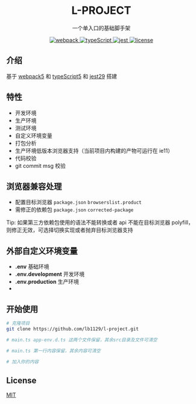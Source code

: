 <h1 align="center">L-PROJECT</h1>

<p align="center">一个单入口的基础脚手架</p>

<p align="center">
  <a href="https://github.com/webpack/webpack">
    <img src="https://img.shields.io/badge/webpack-5.88.1-brightgreen.svg" alt="webpack">
  </a>
  <a href="https://github.com/microsoft/typeScript">
    <img src="https://img.shields.io/badge/typeScript-5.1.6-brightgreen.svg" alt="typeScript">
  </a>
  <a href="https://github.com/jestjs/jest">
    <img src="https://img.shields.io/badge/jest-29.6.1-brightgreen.svg" alt="jest">
  </a>
  <a href="https://github.com/lb1129/l-project/blob/master/LICENSE">
    <img src="https://img.shields.io/github/license/mashape/apistatus.svg" alt="license">
  </a>
</p>

## 介绍

基于 [webpack5](https://github.com/webpack/webpack) 和 [typeScript5](https://github.com/microsoft/typeScript) 和 [jest29](https://github.com/jestjs/jest) 搭建

## 特性

- 开发环境
- 生产环境
- 测试环境
- 自定义环境变量
- 打包分析
- 生产环境低版本浏览器支持（当前项目内构建的产物可运行在 ie11）
- 代码校验
- git commit msg 校验

## 浏览器兼容处理

- 配置目标浏览器 `package.json` `browserslist.product`
- 需修正的依赖包 `package.json` `corrected-package`

Tip: 如果第三方依赖包使用的语法不能转换或者 api 不能在目标浏览器 polyfill，则修正无效，可选择切换实现或者抛弃目标浏览器支持

## 外部自定义环境变量

- **.env** 基础环境
- **.env.development** 开发环境
- **.env.production** 生产环境
-

## 开始使用

```sh
# 克隆项目
git clone https://github.com/lb1129/l-project.git

# main.ts app-env.d.ts 这两个文件保留，其余src目录及文件可清空

# main.ts 第一行内容保留，其余内容可清空

# 加入你的内容
```

## License

[MIT](https://github.com/lb1129/l-project/blob/master/LICENSE)
